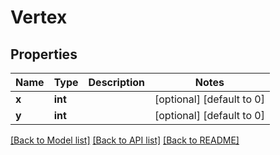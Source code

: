 # Vertex

## Properties
Name | Type | Description | Notes
------------ | ------------- | ------------- | -------------
**x** | **int** |  | [optional] [default to 0]
**y** | **int** |  | [optional] [default to 0]

[[Back to Model list]](../README.md#documentation-for-models) [[Back to API list]](../README.md#documentation-for-api-endpoints) [[Back to README]](../README.md)

